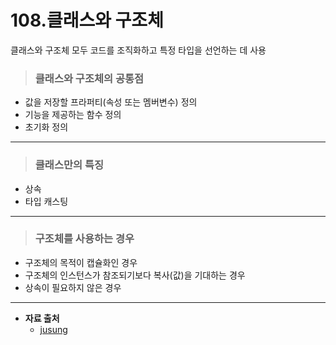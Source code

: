 # 108.클래스와 구조체
클래스와 구조체 모두 코드를 조직화하고 특정 타입을 선언하는 데 사용

> ### 클래스와 구조체의 공통점
* 값을 저장할 프라퍼티(속성 또는 멤버변수) 정의
* 기능을 제공하는 함수 정의
* 초기화 정의

***

> ### 클래스만의 특징
* 상속
* 타입 캐스팅

***

> ### 구조체를 사용하는 경우
* 구조체의 목적이 캡슐화인 경우
* 구조체의 인스턴스가 참조되기보다 복사(값)을 기대하는 경우
* 상속이 필요하지 않은 경우

***

* **자료 출처**
   - [jusung](https://jusung.gitbook.io/the-swift-language-guide/language-guide/09-classes-and-structures)